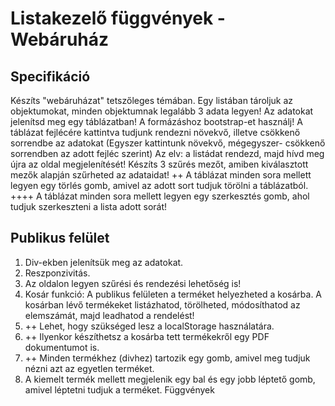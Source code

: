 # Listakezelő függvények - Webáruház
## Specifikáció
Készíts "webáruházat" tetszőleges témában. Egy listában tároljuk az objektumokat, minden objektumnak legalább 3 adata legyen! Az adatokat jelenítsd meg egy táblázatban! A formázáshoz bootstrap-et használj! A táblázat fejlécére kattintva tudjunk rendezni növekvő, illetve csökkenő sorrendbe az adatokat (Egyszer kattintunk növekvő, mégegyszer- csökkenő sorrendben az adott fejléc szerint) Az elv: a listádat rendezd, majd hívd meg újra az oldal megjelenítését! Készíts 3 szűrés mezőt, amiben kiválasztott mezők alapján szűrheted az adataidat! ++ A táblázat minden sora mellett legyen egy törlés gomb, amivel az adott sort tudjuk törölni a táblázatból. ++++ A táblázat minden sora mellett legyen egy szerkesztés gomb, ahol tudjuk szerkeszteni a lista adott sorát!

## Publikus felület
1. Div-ekben jelenítsük meg az adatokat.
2. Reszponzivitás.
3. Az oldalon legyen szűrési és rendezési lehetőség is!
4. Kosár funkció: A publikus felületen a terméket helyezheted a kosárba. A kosárban lévő termékeket listázhatod, törölheted, módosíthatod az elemszámát, majd leadhatod a rendelést!
5. ++ Lehet, hogy szükséged lesz a localStorage használatára.
6. ++ Ilyenkor készíthetsz a kosárba tett termékekről egy PDF dokumentumot is.
7. ++ Minden termékhez (divhez) tartozik egy gomb, amivel meg tudjuk nézni azt az egyetlen terméket.
8. A kiemelt termék mellett megjelenik egy bal és egy jobb léptető gomb, amivel léptetni tudjuk a terméket.
Függvények